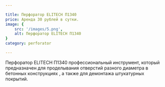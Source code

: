 ```yaml
---

title: Перфоратор ELITECH П1340
price: Аренда 30 рублей в сутки.
image: {
    src: '/images/5.png',
    alt: Перфоратор ELITECH П1340
}
category: perforator

---
```


Перфоратор ELITECH  П1340 профессиональный инструмент, который предназначен для проделывания отверстий разного диаметра в бетонных конструкциях , а также для демонтажа штукатурных покрытий.